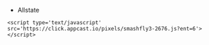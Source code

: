 - Allstate

`<script type='text/javascript' src='https://click.appcast.io/pixels/smashfly3-2676.js?ent=6'></script>`
